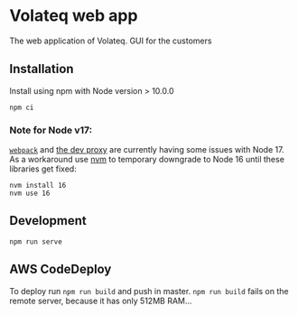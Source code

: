 # Volateq web app
The web application of Volateq. GUI for the customers

## Installation

Install using npm with Node version > 10.0.0

```
npm ci
```

### Note for Node v17:
[`webpack`](https://github.com/webpack/webpack/issues/14532) and [the dev proxy](https://github.com/vitejs/vite/issues/4794) are currently having some issues with Node 17.  
As a workaround use [nvm](https://nvm.sh/) to temporary downgrade to Node 16 until these libraries get fixed:
```
nvm install 16
nvm use 16
```


## Development
```
npm run serve
```

## AWS CodeDeploy

To deploy run `npm run build` and push in master. `npm run build` fails on the remote server, because it has only 512MB RAM...


